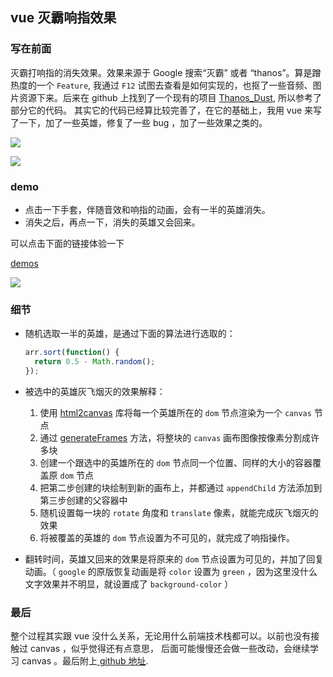 ## vue 灭霸响指效果

### 写在前面

灭霸打响指的消失效果。效果来源于 Google 搜索“灭霸” 或者 “thanos”。算是蹭热度的一个 `Feature`, 我通过 `F12` 试图去查看是如何实现的，也抠了一些音频、图片资源下来。后来在 github 上找到了一个现有的项目 [Thanos_Dust](https://github.com/lichking24/Thanos_Dust), 所以参考了部分它的代码。 其实它的代码已经算比较完善了，在它的基础上，我用 vue 来写了一下，加了一些英雄，修复了一些 bug ，加了一些效果之类的。

![](https://chatflow-files-cdn-1256085166.file.myqcloud.com/2019/5/4/16a8266169f61670.png)

![](https://chatflow-files-cdn-1256085166.file.myqcloud.com/2019/5/4/16a8266527ad7ad6.png)

### demo

- 点击一下手套，伴随音效和响指的动画，会有一半的英雄消失。
- 消失之后，再点一下，消失的英雄又会回来。

可以点击下面的链接体验一下

[demos](https://yiliang114.github.io/vue-thanos-snap/index.html)

![](https://chatflow-files-cdn-1256085166.file.myqcloud.com/2019/5/4/16a8275b08db2b4d.png)

### 细节

- 随机选取一半的英雄，是通过下面的算法进行选取的：
  ```js
  arr.sort(function() {
    return 0.5 - Math.random();
  });
  ```
- 被选中的英雄灰飞烟灭的效果解释：

  1. 使用 [html2canvas](http://html2canvas.hertzen.com/) 库将每一个英雄所在的 `dom` 节点渲染为一个 `canvas` 节点
  2. 通过 [generateFrames](https://github.com/yiliang114/vue-thanos-snap/blob/master/src/components/Main.vue/#L117) 方法，将整块的 `canvas` 画布图像按像素分割成许多块
  3. 创建一个跟选中的英雄所在的 `dom` 节点同一个位置、同样的大小的容器覆盖原 `dom` 节点
  4. 把第二步创建的块绘制到新的画布上，并都通过 `appendChild` 方法添加到第三步创建的父容器中
  5. 随机设置每一块的 `rotate` 角度和 `translate` 像素，就能完成灰飞烟灭的效果
  6. 将被覆盖的英雄的 `dom` 节点设置为不可见的，就完成了响指操作。

- 翻转时间，英雄又回来的效果是将原来的 `dom` 节点设置为可见的，并加了回复动画。（ `google` 的原版恢复动画是将 `color` 设置为 `green` ，因为这里没什么文字效果并不明显，就设置成了 `background-color` ）

### 最后

整个过程其实跟 vue 没什么关系，无论用什么前端技术栈都可以。以前也没有接触过 canvas ，似乎觉得还有点意思， 后面可能慢慢还会做一些改动，会继续学习 canvas 。最后附上[ github 地址](https://github.com/yiliang114/vue-thanos-snap).
